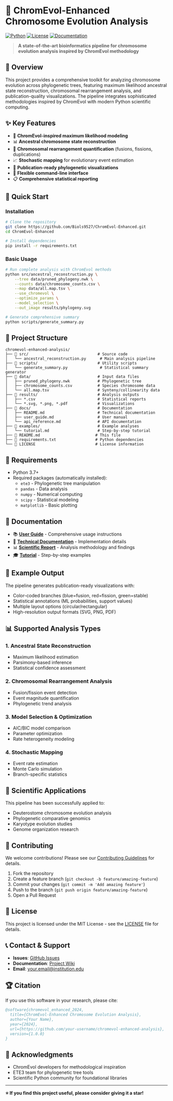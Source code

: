 # 🧬 ChromEvol-Enhanced Chromosome Evolution Analysis

[![Python](https://img.shields.io/badge/Python-3.7+-blue.svg)](https://www.python.org/downloads/)
[![License](https://img.shields.io/badge/License-MIT-green.svg)](LICENSE)
[![Documentation](https://img.shields.io/badge/docs-latest-brightgreen.svg)](docs/)

> **A state-of-the-art bioinformatics pipeline for chromosome evolution analysis inspired by ChromEvol methodology**

## 🎯 Overview

This project provides a comprehensive toolkit for analyzing chromosome evolution across phylogenetic trees, featuring maximum likelihood ancestral state reconstruction, chromosomal rearrangement analysis, and publication-quality visualizations. The pipeline integrates sophisticated methodologies inspired by ChromEvol with modern Python scientific computing.

## ✨ Key Features

- 🔬 **ChromEvol-inspired maximum likelihood modeling**
- 📊 **Ancestral chromosome state reconstruction**
- 🧬 **Chromosomal rearrangement quantification** (fusions, fissions, duplications)
- 📈 **Stochastic mapping** for evolutionary event estimation
- 🎨 **Publication-ready phylogenetic visualizations**
- 🔧 **Flexible command-line interface**
- 📋 **Comprehensive statistical reporting**

## 🚀 Quick Start

### Installation

```bash
# Clone the repository
git clone https://github.com/Biols9527/ChromEvol-Enhanced.git
cd ChromEvol-Enhanced

# Install dependencies
pip install -r requirements.txt
```

### Basic Usage

```bash
# Run complete analysis with ChromEvol methods
python src/ancestral_reconstruction.py \
    --tree data/pruned_phylogeny.nwk \
    --counts data/chromosome_counts.csv \
    --map data/all.map.tsv \
    --use_chromevol \
    --optimize_params \
    --model_selection \
    --out_image results/phylogeny.svg

# Generate comprehensive summary
python scripts/generate_summary.py
```

## 📁 Project Structure

```
chromevol-enhanced-analysis/
├── 📂 src/                              # Source code
│   └── ancestral_reconstruction.py      # Main analysis pipeline
├── 📂 scripts/                          # Utility scripts
│   └── generate_summary.py              # Statistical summary generator
├── 📂 data/                             # Input data files
│   ├── pruned_phylogeny.nwk            # Phylogenetic tree
│   ├── chromosome_counts.csv           # Species chromosome data
│   └── all.map.tsv                     # Synteny/collinearity data
├── 📂 results/                          # Analysis outputs
│   ├── *.csv                           # Statistical reports
│   └── *.svg, *.png, *.pdf             # Visualizations
├── 📂 docs/                             # Documentation
│   ├── README.md                       # Technical documentation
│   ├── user_guide.md                   # User manual
│   └── api_reference.md                # API documentation
├── 📂 examples/                         # Example analyses
│   └── tutorial.md                     # Step-by-step tutorial
├── 📄 README.md                        # This file
├── 📄 requirements.txt                 # Python dependencies
└── 📄 LICENSE                          # License information
```

## 🔧 Requirements

- Python 3.7+
- Required packages (automatically installed):
  - `ete3` - Phylogenetic tree manipulation
  - `pandas` - Data analysis
  - `numpy` - Numerical computing
  - `scipy` - Statistical modeling
  - `matplotlib` - Basic plotting

## 📖 Documentation

- 📚 **[User Guide](docs/user_guide.md)** - Comprehensive usage instructions
- 🔬 **[Technical Documentation](docs/ChromEvol_Enhancement_README.md)** - Implementation details
- 📊 **[Scientific Report](docs/evolutionary_analysis_report.md)** - Analysis methodology and findings
- 🎓 **[Tutorial](examples/tutorial.md)** - Step-by-step examples

## 🎨 Example Output

The pipeline generates publication-ready visualizations with:
- Color-coded branches (blue=fusion, red=fission, green=stable)
- Statistical annotations (ML probabilities, support values)
- Multiple layout options (circular/rectangular)
- High-resolution output formats (SVG, PNG, PDF)

## 📊 Supported Analysis Types

### 1. Ancestral State Reconstruction
- Maximum likelihood estimation
- Parsimony-based inference
- Statistical confidence assessment

### 2. Chromosomal Rearrangement Analysis
- Fusion/fission event detection
- Event magnitude quantification
- Phylogenetic trend analysis

### 3. Model Selection & Optimization
- AIC/BIC model comparison
- Parameter optimization
- Rate heterogeneity modeling

### 4. Stochastic Mapping
- Event rate estimation
- Monte Carlo simulation
- Branch-specific statistics

## 🔬 Scientific Applications

This pipeline has been successfully applied to:
- Deuterostome chromosome evolution analysis
- Phylogenetic comparative genomics
- Karyotype evolution studies
- Genome organization research

## 🤝 Contributing

We welcome contributions! Please see our [Contributing Guidelines](CONTRIBUTING.md) for details.

1. Fork the repository
2. Create a feature branch (`git checkout -b feature/amazing-feature`)
3. Commit your changes (`git commit -m 'Add amazing feature'`)
4. Push to the branch (`git push origin feature/amazing-feature`)
5. Open a Pull Request

## 📄 License

This project is licensed under the MIT License - see the [LICENSE](LICENSE) file for details.

## 📞 Contact & Support

- **Issues**: [GitHub Issues](https://github.com/your-username/chromevol-enhanced-analysis/issues)
- **Documentation**: [Project Wiki](https://github.com/your-username/chromevol-enhanced-analysis/wiki)
- **Email**: your.email@institution.edu

## 🏆 Citation

If you use this software in your research, please cite:

```bibtex
@software{chromevol_enhanced_2024,
  title={ChromEvol-Enhanced Chromosome Evolution Analysis},
  author={Your Name},
  year={2024},
  url={https://github.com/your-username/chromevol-enhanced-analysis},
  version={1.0.0}
}
```

## 🙏 Acknowledgments

- ChromEvol developers for methodological inspiration
- ETE3 team for phylogenetic tree tools
- Scientific Python community for foundational libraries

---

**⭐ If you find this project useful, please consider giving it a star!**
